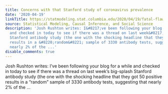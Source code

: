 ```yaml
---
title: Concerns with that Stanford study of coronavirus prevalence
date: '2020-04-19'
linkTitle: https://statmodeling.stat.columbia.edu/2020/04/19/fatal-flaws-in-stanford-study-of-coronavirus-prevalence/
source: Statistical Modeling, Causal Inference, and Social Science
description: 'Josh Rushton writes: I&#8217;ve been following your blog for a while
  and checked in today to see if there was a thread on last week&#8217;s big-splash
  Stanford antibody study (the one with the shocking headline that they got 50 positive
  results in a &#8220;random&#8221; sample of 3330 antibody tests, suggesting that
  nearly 2% of the ...'
disable_comments: true
---
```

Josh Rushton writes: I&#8217;ve been following your blog for a while and checked in today to see if there was a thread on last week&#8217;s big-splash Stanford antibody study (the one with the shocking headline that they got 50 positive results in a &#8220;random&#8221; sample of 3330 antibody tests, suggesting that nearly 2% of the ...